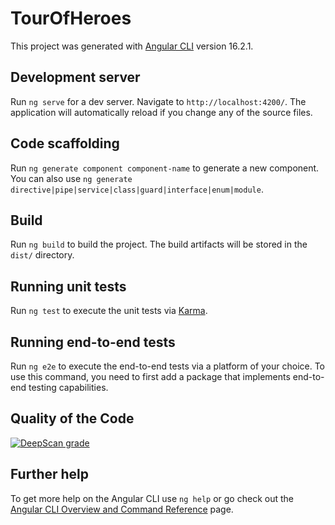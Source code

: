 # TourOfHeroes

This project was generated with [Angular CLI](https://github.com/angular/angular-cli) version 16.2.1.

## Development server

Run `ng serve` for a dev server. Navigate to `http://localhost:4200/`. The application will automatically reload if you change any of the source files.

## Code scaffolding

Run `ng generate component component-name` to generate a new component. You can also use `ng generate directive|pipe|service|class|guard|interface|enum|module`.

## Build

Run `ng build` to build the project. The build artifacts will be stored in the `dist/` directory.

## Running unit tests

Run `ng test` to execute the unit tests via [Karma](https://karma-runner.github.io).

## Running end-to-end tests

Run `ng e2e` to execute the end-to-end tests via a platform of your choice. To use this command, you need to first add a package that implements end-to-end testing capabilities.

## Quality of the Code

[![DeepScan grade](https://deepscan.io/api/teams/22051/projects/25390/branches/794283/badge/grade.svg)](https://deepscan.io/dashboard#view=project&tid=22051&pid=25390&bid=794283)

## Further help

To get more help on the Angular CLI use `ng help` or go check out the [Angular CLI Overview and Command Reference](https://angular.io/cli) page.
